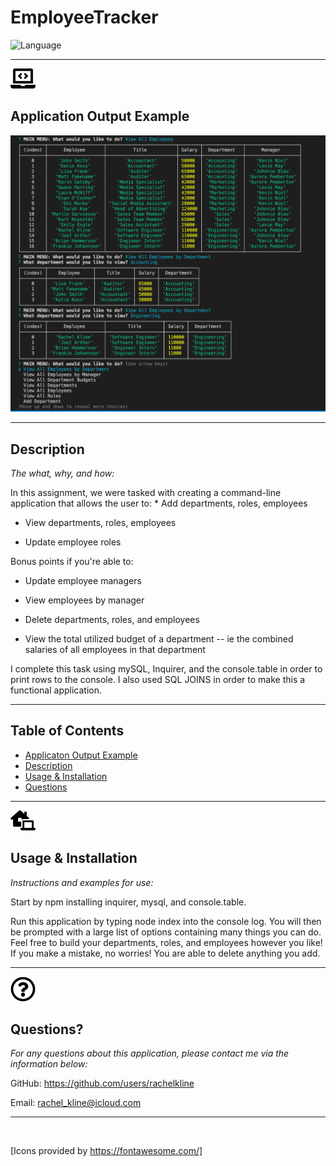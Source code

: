 # EmployeeTracker

![Language](https://img.shields.io/static/v1?label=JavaScript&message=language&color=brightgreen)



---
<img src = "ReadMeAssets/laptop-code-solid.svg" width="40">

## Application Output Example
![IMAGE](ReadMeAssets/pic.png)

 ---
## Description

  *The what, why, and how:*

  In this assignment, we were tasked with creating a command-line application that allows the user to:
      * Add departments, roles, employees

  * View departments, roles, employees

  * Update employee roles

Bonus points if you're able to:

  * Update employee managers

  * View employees by manager

  * Delete departments, roles, and employees

  * View the total utilized budget of a department -- ie the combined salaries of all employees in that department

  I complete this task using mySQL, Inquirer, and the console.table in order to print rows to the console. I also used SQL JOINS in order to make this a functional application.

  ---


## Table of Contents

  - [Applicaton Output Example](#application-output-example)
  - [Description](#description)
  - [Usage & Installation](#usage-&-installation)
  - [Questions](#questions)
 
 ---

<img src = "ReadMeAssets/laptop-house-solid.svg" width="40">


## Usage & Installation
  *Instructions and examples for use:*

Start by npm installing inquirer, mysql, and console.table.

Run this application by typing node index into the console log. You will then be prompted with a large list of options containing many things you can do. Feel free to build your departments, roles, and employees however you like! If you make a mistake, no worries! You are able to delete anything you add.
  
---

<img src = "ReadMeAssets/question-circle-regular.svg" width="40">

## Questions?

  *For any questions about this application, please contact me via the information below:*

  GitHub: https://github.com/users/rachelkline
  
  Email: rachel_kline@icloud.com

---
  <br>

  [Icons provided by https://fontawesome.com/]